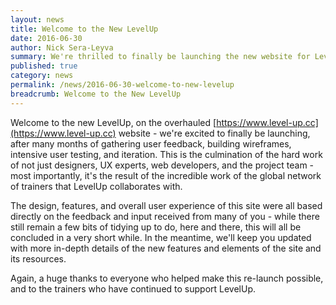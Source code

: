 ```yaml
---
layout: news
title: Welcome to the New LevelUp
date: 2016-06-30
author: Nick Sera-Leyva
summary: We're thrilled to finally be launching the new website for LevelUp (https://www.level-up.cc)!
published: true
category: news
permalink: /news/2016-06-30-welcome-to-new-levelup
breadcrumb: Welcome to the New LevelUp
---
```

Welcome to the new LevelUp, on the overhauled [https://www.level-up.cc](https://www.level-up.cc) website - we're excited to finally be launching, after many months of gathering user feedback, building wireframes, intensive user testing, and iteration. This is the culmination of the hard work of not just designers, UX experts, web developers, and the project team -  most importantly, it's the result of the incredible work of the global network of trainers that LevelUp collaborates with.

The design, features, and overall user experience of this site were all based directly on the feedback and input received from many of you - while there still remain a few bits of tidying up to do, here and there, this will all be concluded in a very short while. In the meantime, we'll keep you updated with more in-depth details of the new features and elements of the site and its resources.

Again, a huge thanks to everyone who helped make this re-launch possible, and to the trainers who have continued to support LevelUp.






